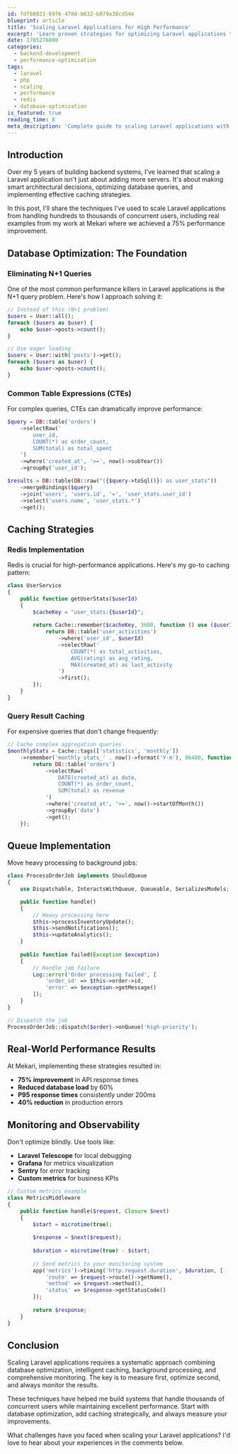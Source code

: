 ```yaml
---
id: fdf68021-6976-478d-b632-b079a38cd54e
blueprint: article
title: 'Scaling Laravel Applications for High Performance'
excerpt: 'Learn proven strategies for optimizing Laravel applications to handle thousands of concurrent users while maintaining fast response times.'
date: 1705276800
categories:
  - backend-development
  - performance-optimization
tags:
  - laravel
  - php
  - scaling
  - performance
  - redis
  - database-optimization
is_featured: true
reading_time: 8
meta_description: 'Complete guide to scaling Laravel applications with real-world examples and performance optimization techniques.'
---
```

## Introduction

Over my 5 years of building backend systems, I've learned that scaling a Laravel application isn't just about adding more servers. It's about making smart architectural decisions, optimizing database queries, and implementing effective caching strategies.

In this post, I'll share the techniques I've used to scale Laravel applications from handling hundreds to thousands of concurrent users, including real examples from my work at Mekari where we achieved a 75% performance improvement.

## Database Optimization: The Foundation

### Eliminating N+1 Queries

One of the most common performance killers in Laravel applications is the N+1 query problem. Here's how I approach solving it:

```php
// Instead of this (N+1 problem)
$users = User::all();
foreach ($users as $user) {
    echo $user->posts->count();
}

// Use eager loading
$users = User::with('posts')->get();
foreach ($users as $user) {
    echo $user->posts->count();
}
```

### Common Table Expressions (CTEs)

For complex queries, CTEs can dramatically improve performance:

```php
$query = DB::table('orders')
    ->selectRaw('
        user_id,
        COUNT(*) as order_count,
        SUM(total) as total_spent
    ')
    ->where('created_at', '>=', now()->subYear())
    ->groupBy('user_id');

$results = DB::table(DB::raw("({$query->toSql()}) as user_stats"))
    ->mergeBindings($query)
    ->join('users', 'users.id', '=', 'user_stats.user_id')
    ->select('users.name', 'user_stats.*')
    ->get();
```

## Caching Strategies

### Redis Implementation

Redis is crucial for high-performance applications. Here's my go-to caching pattern:

```php
class UserService
{
    public function getUserStats($userId)
    {
        $cacheKey = "user_stats:{$userId}";
        
        return Cache::remember($cacheKey, 3600, function () use ($userId) {
            return DB::table('user_activities')
                ->where('user_id', $userId)
                ->selectRaw('
                    COUNT(*) as total_activities,
                    AVG(rating) as avg_rating,
                    MAX(created_at) as last_activity
                ')
                ->first();
        });
    }
}
```

### Query Result Caching

For expensive queries that don't change frequently:

```php
// Cache complex aggregation queries
$monthlyStats = Cache::tags(['statistics', 'monthly'])
    ->remember('monthly_stats_' . now()->format('Y-m'), 86400, function () {
        return DB::table('orders')
            ->selectRaw('
                DATE(created_at) as date,
                COUNT(*) as order_count,
                SUM(total) as revenue
            ')
            ->where('created_at', '>=', now()->startOfMonth())
            ->groupBy('date')
            ->get();
    });
```

## Queue Implementation

Move heavy processing to background jobs:

```php
class ProcessOrderJob implements ShouldQueue
{
    use Dispatchable, InteractsWithQueue, Queueable, SerializesModels;

    public function handle()
    {
        // Heavy processing here
        $this->processInventoryUpdate();
        $this->sendNotifications();
        $this->updateAnalytics();
    }
    
    public function failed(Exception $exception)
    {
        // Handle job failure
        Log::error('Order processing failed', [
            'order_id' => $this->order->id,
            'error' => $exception->getMessage()
        ]);
    }
}

// Dispatch the job
ProcessOrderJob::dispatch($order)->onQueue('high-priority');
```

## Real-World Performance Results

At Mekari, implementing these strategies resulted in:
- **75% improvement** in API response times
- **Reduced database load** by 60%
- **P95 response times** consistently under 200ms
- **40% reduction** in production errors

## Monitoring and Observability

Don't optimize blindly. Use tools like:

- **Laravel Telescope** for local debugging
- **Grafana** for metrics visualization  
- **Sentry** for error tracking
- **Custom metrics** for business KPIs

```php
// Custom metrics example
class MetricsMiddleware
{
    public function handle($request, Closure $next)
    {
        $start = microtime(true);
        
        $response = $next($request);
        
        $duration = microtime(true) - $start;
        
        // Send metrics to your monitoring system
        app('metrics')->timing('http.request.duration', $duration, [
            'route' => $request->route()->getName(),
            'method' => $request->method(),
            'status' => $response->getStatusCode()
        ]);
        
        return $response;
    }
}
```

## Conclusion

Scaling Laravel applications requires a systematic approach combining database optimization, intelligent caching, background processing, and comprehensive monitoring. The key is to measure first, optimize second, and always monitor the results.

These techniques have helped me build systems that handle thousands of concurrent users while maintaining excellent performance. Start with database optimization, add caching strategically, and always measure your improvements.

What challenges have you faced when scaling your Laravel applications? I'd love to hear about your experiences in the comments below.